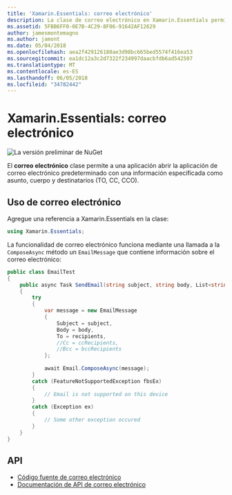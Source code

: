 ```yaml
---
title: 'Xamarin.Essentials: correo electrónico'
description: La clase de correo electrónico en Xamarin.Essentials permite a una aplicación abrir la aplicación de correo electrónico predeterminado con una información especificada, incluido el asunto, el cuerpo y los destinatarios (TO, CC, CCO).
ms.assetid: 5FBB6FF0-0E7B-4C29-8F06-91642AF12629
author: jamesmontemagno
ms.author: jamont
ms.date: 05/04/2018
ms.openlocfilehash: aea2f429126180ae3d98bc665bed5574f416ea53
ms.sourcegitcommit: ea1dc12a3c2d7322f234997daacbfdb6ad542507
ms.translationtype: MT
ms.contentlocale: es-ES
ms.lasthandoff: 06/05/2018
ms.locfileid: "34782442"
---
```

# <a name="xamarinessentials-email"></a>Xamarin.Essentials: correo electrónico

![La versión preliminar de NuGet](~/media/shared/pre-release.png)

El **correo electrónico** clase permite a una aplicación abrir la aplicación de correo electrónico predeterminado con una información especificada como asunto, cuerpo y destinatarios (TO, CC, CCO).

## <a name="using-email"></a>Uso de correo electrónico

Agregue una referencia a Xamarin.Essentials en la clase:

```csharp
using Xamarin.Essentials;
```

La funcionalidad de correo electrónico funciona mediante una llamada a la `ComposeAsync` método un `EmailMessage` que contiene información sobre el correo electrónico:

```csharp
public class EmailTest
{
    public async Task SendEmail(string subject, string body, List<string> recipients)
    {
        try
        {
            var message = new EmailMessage
            {
                Subject = subject,
                Body = body,
                To = recipients,
                //Cc = ccRecipients,
                //Bcc = bccRecipients
            };
            
            await Email.ComposeAsync(message);
        }
        catch (FeatureNotSupportedException fbsEx)
        {
            // Email is not supported on this device
        }
        catch (Exception ex)
        {
            // Some other exception occured
        }
    }
}
```

## <a name="api"></a>API

- [Código fuente de correo electrónico](https://github.com/xamarin/Essentials/tree/master/Xamarin.Essentials/Email)
- [Documentación de API de correo electrónico](xref:Xamarin.Essentials.Email)
